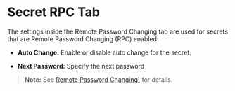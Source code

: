 [title]: # (Secret RPC Tab)
[tags]: # (XXX)
[priority]: # (60)

# Secret RPC Tab

The settings inside the Remote Password Changing tab are used for secrets that are Remote Password Changing (RPC) enabled:

- **Auto Change:** Enable or disable auto change for the secret.

- **Next Password:** Specify the next password

> **Note:** See [Remote Password Changing)](#remote-password-changing) for details.
